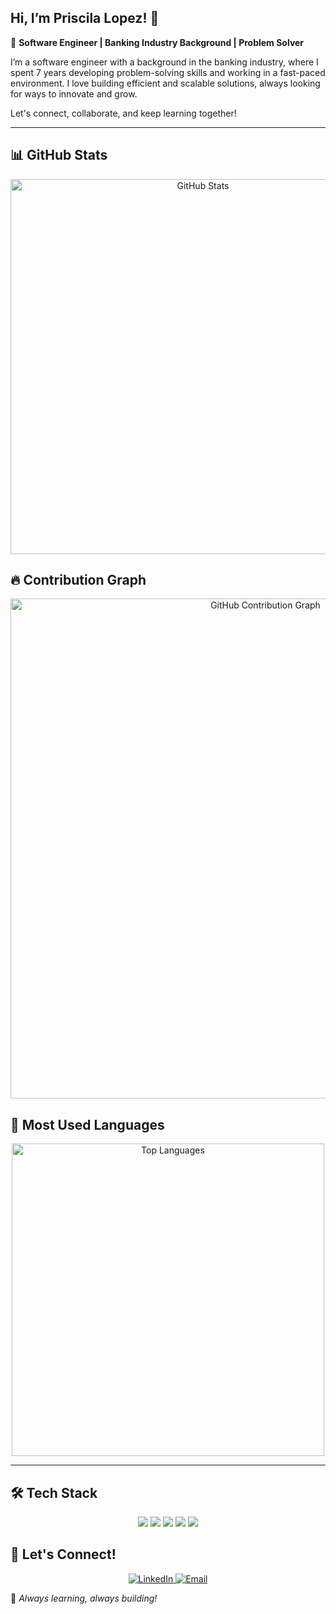 ##  Hi, I’m Priscila Lopez! 👋

🚀 **Software Engineer | Banking Industry Background | Problem Solver**

I’m a software engineer with a background in the banking industry, where I spent 7 years developing problem-solving skills and working in a fast-paced environment. I love building efficient and scalable solutions, always looking for ways to innovate and grow.                                                                                                                       

Let's connect, collaborate, and keep learning together!

---

## 📊 GitHub Stats

<div align="center">
  <img src="https://github-readme-stats.vercel.app/api?username=Priscilalopezbrito&show_icons=true&theme=merko&count_private=true" alt="GitHub Stats" width="600"/>
</div>

## 🔥 Contribution Graph

<div align="center">
  <img src="https://github-readme-activity-graph.vercel.app/graph?username=Priscilalopezbrito&theme=github-dark-blue" alt="GitHub Contribution Graph" width="800"/>
</div>

## 🚀 Most Used Languages

<div align="center">
  <img src="https://github-readme-stats.vercel.app/api/top-langs/?username=Priscilalopezbrito&langs_count=6&theme=merko&layout=compact&hide=Jupyter%20Notebook&include_titles=false&custom_title=Most%20Used%20Languages" alt="Top Languages" width="500"/>
</div>

---

## 🛠 Tech Stack

<p align="center">
  <img src="https://img.shields.io/badge/Python-20C6C3?style=for-the-badge&logo=python&logoColor=white" />
  <img src="https://img.shields.io/badge/C-5929AD?style=for-the-badge&logo=c&logoColor=white" />
  <img src="https://img.shields.io/badge/HTML5-FF6AC1?style=for-the-badge&logo=html5&logoColor=white" />
  <img src="https://img.shields.io/badge/CSS3-20C6C3?style=for-the-badge&logo=css3&logoColor=white" />
  <img src="https://img.shields.io/badge/JavaScript-9A5DC6?style=for-the-badge&logo=javascript&logoColor=black" />
</p>

<!-- ![Visitor Count](https://komarev.com/ghpvc/?username=Priscilalopezbrito&color=blue) -->

## 👤 Let's Connect!

<p align="center">
  <a href="https://www.linkedin.com/in/priscila-lopez-brito">
    <img src="https://img.shields.io/badge/LinkedIn-20C6C3?style=for-the-badge&logo=linkedin" alt="LinkedIn" />
  </a>
  <a href="mailto:prisscilalb@gmail.com">
    <img src="https://img.shields.io/badge/Email-9A5DC6?style=for-the-badge&logo=gmail" alt="Email" />
  </a>
</p>

🚀 _Always learning, always building!_

